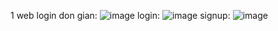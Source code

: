 1 web login don gian:
![image](https://user-images.githubusercontent.com/98270138/188920670-0d431023-9744-43f4-9184-c80f03011bcc.png)
login:
![image](https://user-images.githubusercontent.com/98270138/188920888-c77b7841-8657-426f-bf32-869778200bb1.png)
signup:
![image](https://user-images.githubusercontent.com/98270138/188920965-079cd613-ab12-4b43-bf00-8ca194aa7842.png)
